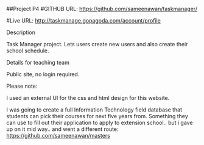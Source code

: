 ##Project P4
#GITHUB URL:
<https://github.com/sameenawan/taskmanager/>

#Live URL:
<http://taskmanage.gopagoda.com/account/profile>


Description

Task Manager project. Lets users create new users and also create their school schedule. 

Details for teaching team

Public site, no login required. 


Please note:

I used an external UI for the css and html design for this website.

I was going to create a full Information Technology field database that students can pick their courses for next five years from. Something they can use to fill out their application to apply to extension school.. but i gave up on it mid way.. and went a different route:
<https://github.com/sameenawan/masters>


